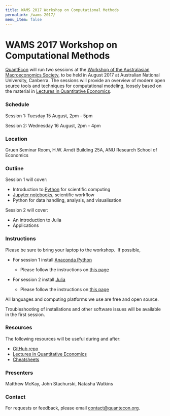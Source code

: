 ```yaml
---
title: WAMS 2017 Workshop on Computational Methods
permalink: /wams-2017/
menu_item: false
---
```

# WAMS 2017 Workshop on Computational Methods


[QuantEcon](https://quantecon.org/) will run two sessions at the [Workshop of the Australasian Macroeconomics Society](http://wams2017.ausmacro.com/masterclass/), to be held in August 2017 at Australian National University, Canberra. The sessions will provide an overview of modern open source tools and techniques for computational modeling, loosely based on the material in [Lectures in Quantitative Economics](https://lectures.quantecon.org/).

### Schedule

Session 1: Tuesday 15 August, 2pm - 5pm

Session 2: Wednesday 16 August, 2pm - 4pm

### Location

Gruen Seminar Room, H.W. Arndt Building 25A, ANU Research School of Economics

### Outline

Session 1 will cover:

*   Introduction to [Python](https://www.python.org/) for scientific computing
*   [Jupyter notebooks](http://jupyter.org/), scientific workflow
*   Python for data handling, analysis, and visualisation

Session 2 will cover:

*   An introduction to Julia
*   Applications

### Instructions

Please be sure to bring your laptop to the workshop.  If possible,

*   For session 1 install [Anaconda Python](https://www.anaconda.com/distribution/) 

    *   Please follow the instructions on [this page](https://lectures.quantecon.org/py/getting_started.html)
*   For session 2 install [Julia](http://julialang.org/downloads)

    *   Please follow the instructions on [this page](https://lectures.quantecon.org/jl/getting_started_julia/getting_started.html)

All languages and computing platforms we use are free and open source.  

Troubleshooting of installations and other software issues will be available in the first session.

### Resources

The following resources will be useful during and after:

*   [GitHub repo](https://github.com/QuantEcon/WAMS-2017)
*   [Lectures in Quantitative Economics](https://lectures.quantecon.org/)
*   [Cheatsheets](https://cheatsheets.quantecon.org/)

### Presenters

Matthew McKay, John Stachurski, Natasha Watkins

### Contact

For requests or feedback, please email [contact@quantecon.org](mailto:contact@quantecon.org).
